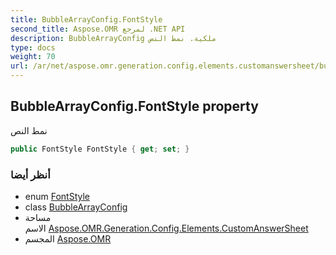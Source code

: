 ```yaml
---
title: BubbleArrayConfig.FontStyle
second_title: Aspose.OMR لمرجع .NET API
description: BubbleArrayConfig ملكية. نمط النص
type: docs
weight: 70
url: /ar/net/aspose.omr.generation.config.elements.customanswersheet/bubblearrayconfig/fontstyle/
---
```

## BubbleArrayConfig.FontStyle property

نمط النص

```csharp
public FontStyle FontStyle { get; set; }
```

### أنظر أيضا

* enum [FontStyle](../../../aspose.omr.generation/fontstyle/)
* class [BubbleArrayConfig](../)
* مساحة الاسم [Aspose.OMR.Generation.Config.Elements.CustomAnswerSheet](../../bubblearrayconfig/)
* المجسم [Aspose.OMR](../../../)


